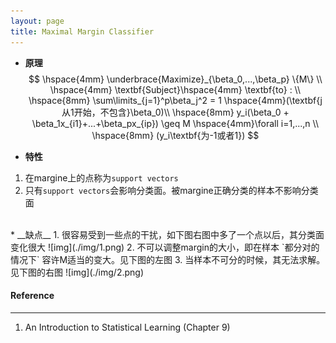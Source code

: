 ```yaml
---
layout: page
title: Maximal Margin Classifier
---
```


*  __原理__    
$$
\hspace{4mm} \underbrace{Maximize}_{\beta_0,...,\beta_p} \{M\}  \\
\hspace{4mm} \textbf{Subject}\hspace{4mm} \textbf{to} :  \\
\hspace{8mm} \sum\limits_{j=1}^p\beta_j^2 = 1 \hspace{4mm}(\textbf{j从1开始，不包含}\beta_0)\\
\hspace{8mm} y_i(\beta_0 + \beta_1x_{i1}+...+\beta_px_{ip}) \geq M \hspace{4mm}\forall i=1,...,n \\
\hspace{8mm} (y_i\textbf{为-1或者1})
$$        

*  __特性__    
1. 在margine上的点称为`support vectors`
2. 只有`support vectors`会影响分类面。被margine正确分类的样本不影响分类面    
<br />
* __缺点__    
1. 很容易受到一些点的干扰，如下图右图中多了一个点以后，其分类面变化很大    
![img](./img/1.png)    
2. 不可以调整margin的大小，即在样本 `都分对的情况下` 容许M适当的变大。见下图的左图    
3. 当样本不可分的时候，其无法求解。见下图的右图    
![img](./img/2.png)


#### __Reference__ 
---    
1. An Introduction to Statistical Learning (Chapter 9) 

